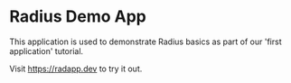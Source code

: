 # Radius Demo App

This application is used to demonstrate Radius basics as part of our 'first application' tutorial.

Visit https://radapp.dev to try it out.
